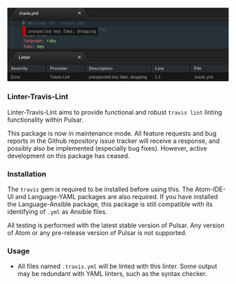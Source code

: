 ![Preview](https://raw.githubusercontent.com/mschuchard/linter-travis-lint/master/linter_travis_lint.png)

### Linter-Travis-Lint
Linter-Travis-Lint aims to provide functional and robust `travis lint` linting functionality within Pulsar.

This package is now in maintenance mode. All feature requests and bug reports in the Github repository issue tracker will receive a response, and possibly also be implemented (especially bug fixes). However, active development on this package has ceased.

### Installation
The `travis` gem is required to be installed before using this. The Atom-IDE-UI and Language-YAML packages are also required. If you have installed the Language-Ansible package, this package is still compatible with its identifying of `.yml` as Ansible files.

All testing is performed with the latest stable version of Pulsar. Any version of Atom or any pre-release version of Pulsar is not supported.

### Usage
- All files named `.travis.yml` will be linted with this linter. Some output may be redundant with YAML linters, such as the syntax checker.
